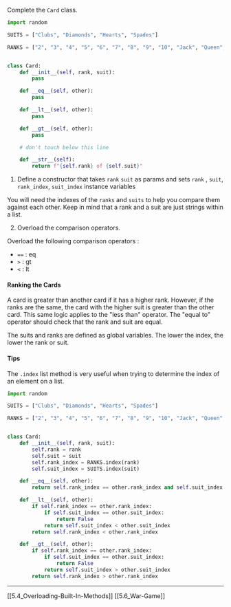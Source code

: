 Complete the `Card` class. 

``` python
import random

SUITS = ["Clubs", "Diamonds", "Hearts", "Spades"]

RANKS = ["2", "3", "4", "5", "6", "7", "8", "9", "10", "Jack", "Queen", "King", "Ace"]


class Card:
    def __init__(self, rank, suit):
        pass

    def __eq__(self, other):
        pass

    def __lt__(self, other):
        pass

    def __gt__(self, other):
        pass

    # don't touch below this line

    def __str__(self):
        return f"{self.rank} of {self.suit}"
```

1. Define a constructor that takes `rank` `suit` as params and sets `rank` , `suit`, `rank_index`, `suit_index` instance variables

You will need the indexes of the `ranks` and `suits` to help you compare them against each other. 
Keep in mind that a rank and a suit are just strings within a list. 

2. Overload the comparison operators. 

Overload the following comparison operators :
- `==` : eq
- `>` : gt
- `<` : lt

#### Ranking the Cards
A card is greater than another card if it has a higher rank.
However, if the ranks are the same, 
the card with the higher suit is greater than the other card. 
This same logic applies to the "less than" operator.
The "equal to" operator should check that the rank and suit are equal.

The suits and ranks are defined as global variables.
The lower the index, the lower the rank or suit.

#### Tips
The `.index` list method is very useful when trying to determine the index of an element on a list. 

``` python
import random

SUITS = ["Clubs", "Diamonds", "Hearts", "Spades"]

RANKS = ["2", "3", "4", "5", "6", "7", "8", "9", "10", "Jack", "Queen", "King", "Ace"]


class Card:
    def __init__(self, rank, suit):
        self.rank = rank
        self.suit = suit
        self.rank_index = RANKS.index(rank)
        self.suit_index = SUITS.index(suit)

    def __eq__(self, other):
        return self.rank_index == other.rank_index and self.suit_index == other.suit_index

    def __lt__(self, other):
        if self.rank_index == other.rank_index:
            if self.suit_index == other.suit_index:
                return False
            return self.suit_index < other.suit_index
        return self.rank_index < other.rank_index

    def __gt__(self, other):
        if self.rank_index == other.rank_index:
            if self.suit_index == other.suit_index:
                return False
            return self.suit_index > other.suit_index
        return self.rank_index > other.rank_index
```

---
[[5.4_Overloading-Built-In-Methods]]
[[5.6_War-Game]]